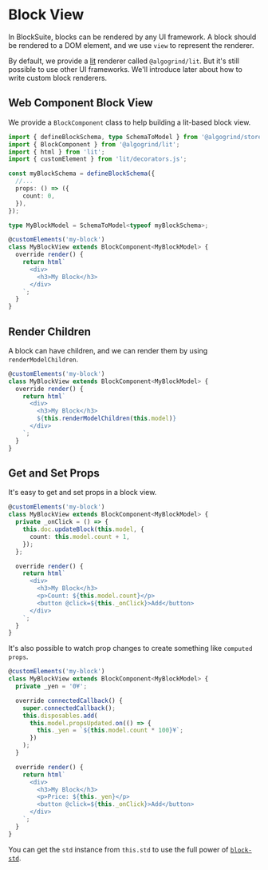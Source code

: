 # Block View

In BlockSuite, blocks can be rendered by any UI framework. A block should be rendered to a DOM element, and we use `view` to represent the renderer.

By default, we provide a [lit](https://lit.dev/) renderer called `@algogrind/lit`. But it's still possible to use other UI frameworks. We'll introduce later about how to write custom block renderers.

## Web Component Block View

We provide a `BlockComponent` class to help building a lit-based block view.

```ts
import { defineBlockSchema, type SchemaToModel } from '@algogrind/store';
import { BlockComponent } from '@algogrind/lit';
import { html } from 'lit';
import { customElement } from 'lit/decorators.js';

const myBlockSchema = defineBlockSchema({
  //...
  props: () => ({
    count: 0,
  }),
});

type MyBlockModel = SchemaToModel<typeof myBlockSchema>;

@customElements('my-block')
class MyBlockView extends BlockComponent<MyBlockModel> {
  override render() {
    return html`
      <div>
        <h3>My Block</h3>
      </div>
    `;
  }
}
```

## Render Children

A block can have children, and we can render them by using `renderModelChildren`.

```ts
@customElements('my-block')
class MyBlockView extends BlockComponent<MyBlockModel> {
  override render() {
    return html`
      <div>
        <h3>My Block</h3>
        ${this.renderModelChildren(this.model)}
      </div>
    `;
  }
}
```

## Get and Set Props

It's easy to get and set props in a block view.

```ts
@customElements('my-block')
class MyBlockView extends BlockComponent<MyBlockModel> {
  private _onClick = () => {
    this.doc.updateBlock(this.model, {
      count: this.model.count + 1,
    });
  };

  override render() {
    return html`
      <div>
        <h3>My Block</h3>
        <p>Count: ${this.model.count}</p>
        <button @click=${this._onClick}>Add</button>
      </div>
    `;
  }
}
```

It's also possible to watch prop changes to create something like `computed props`.

```ts
@customElements('my-block')
class MyBlockView extends BlockComponent<MyBlockModel> {
  private _yen = '0¥';

  override connectedCallback() {
    super.connectedCallback();
    this.disposables.add(
      this.model.propsUpdated.on(() => {
        this._yen = `${this.model.count * 100}¥`;
      })
    );
  }

  override render() {
    return html`
      <div>
        <h3>My Block</h3>
        <p>Price: ${this._yen}</p>
        <button @click=${this._onClick}>Add</button>
      </div>
    `;
  }
}
```

You can get the `std` instance from `this.std` to use the full power of [`block-std`](/api/@algogrind/block-std/).
